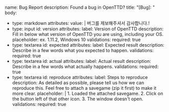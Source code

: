 name: Bug Report
description: Found a bug in OpenTTD?
title: "[Bug]: "
body:
  - type: markdown
    attributes:
      value: |
        버그를 제보해주셔서 감사합니다.!
  - type: input
    id: version
    attributes:
      label: Version of OpenTTD
      description: Fill in below what version of OpenTTD you are using, including your OS.
      placeholder: ex. 1.11.2, Windows 10
    validations:
      required: true
  - type: textarea
    id: expected
    attributes:
      label: Expected result
      description: Describe in a few words what you expected to happen.
    validations:
      required: true
  - type: textarea
    id: actual
    attributes:
      label: Actual result
      description: Describe in a few words what actually happens.
    validations:
      required: true
  - type: textarea
    id: reproduce
    attributes:
      label: Steps to reproduce
      description: As detailed as possible, please tell us how we can reproduce this. Feel free to attach a savegame (zip it first) to make it more clear.
      placeholder: |
        1. Loaded the attached savegame.
        2. Click on the button left of that other icon.
        3. The window doesn't open.
    validations:
      required: true